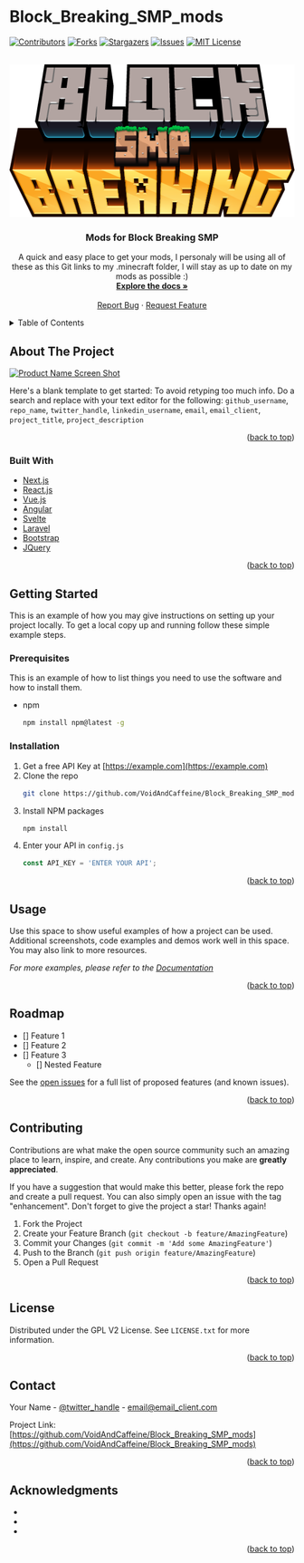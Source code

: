 # Block_Breaking_SMP_mods
<div id="top"></div>
<!--
*** Thanks for checking out the Best-README-Template. If you have a suggestion
*** that would make this better, please fork the repo and create a pull request
*** or simply open an issue with the tag "enhancement".
*** Don't forget to give the project a star!
*** Thanks again! Now go create something AMAZING! :D
-->



<!-- PROJECT SHIELDS -->
<!--
*** I'm using markdown "reference style" links for readability.
*** Reference links are enclosed in brackets [ ] instead of parentheses ( ).
*** See the bottom of this document for the declaration of the reference variables
*** for contributors-url, forks-url, etc. This is an optional, concise syntax you may use.
*** https://www.markdownguide.org/basic-syntax/#reference-style-links
-->
[![Contributors][contributors-shield]][contributors-url]
[![Forks][forks-shield]][forks-url]
[![Stargazers][stars-shield]][stars-url]
[![Issues][issues-shield]][issues-url]
[![MIT License][license-shield]][license-url]

<!-- PROJECT LOGO -->
<br />
<div align="center">
  <a href="https://github.com/VoidAndCaffeine/Block_Breaking_SMP_mods/">
    <img src="images/logo.png" alt="Logo" width="554" height="270">
  </a>

<h3 align="center">Mods for Block Breaking SMP</h3>

  <p align="center">
    A quick and easy place to get your mods, I personaly will be using all of these as this Git links to my .minecraft folder, I will stay as up to date on my  mods as possible :)
    <br />
    <a href="https://github.com/VoidAndCaffeine/Block_Breaking_SMP_mods/"><strong>Explore the docs »</strong></a>
    <br />
    <br />
    <a href="https://github.com/VoidAndCaffeine/Block_Breaking_SMP_mods/issues">Report Bug</a>
    ·
    <a href="https://github.com/VoidAndCaffeine/Block_Breaking_SMP_mods/issues">Request Feature</a>
  </p>
</div>



<!-- TABLE OF CONTENTS -->
<details>
  <summary>Table of Contents</summary>
  <ol>
    <li>
      <a href="#about-the-project">About The Project</a>
      <ul>
        <li><a href="#built-with">Built With</a></li>
      </ul>
    </li>
    <li>
      <a href="#getting-started">Getting Started</a>
      <ul>
        <li><a href="#prerequisites">Prerequisites</a></li>
        <li><a href="#installation">Installation</a></li>
      </ul>
    </li>
    <li><a href="#usage">Usage</a></li>
    <li><a href="#roadmap">Roadmap</a></li>
    <li><a href="#contributing">Contributing</a></li>
    <li><a href="#license">License</a></li>
    <li><a href="#contact">Contact</a></li>
    <li><a href="#acknowledgments">Acknowledgments</a></li>
  </ol>
</details>



<!-- ABOUT THE PROJECT -->
## About The Project

[![Product Name Screen Shot][product-screenshot]](https://example.com)

Here's a blank template to get started: To avoid retyping too much info. Do a search and replace with your text editor for the following: `github_username`, `repo_name`, `twitter_handle`, `linkedin_username`, `email`, `email_client`, `project_title`, `project_description`

<p align="right">(<a href="#top">back to top</a>)</p>



### Built With

* [Next.js](https://nextjs.org/)
* [React.js](https://reactjs.org/)
* [Vue.js](https://vuejs.org/)
* [Angular](https://angular.io/)
* [Svelte](https://svelte.dev/)
* [Laravel](https://laravel.com)
* [Bootstrap](https://getbootstrap.com)
* [JQuery](https://jquery.com)

<p align="right">(<a href="#top">back to top</a>)</p>



<!-- GETTING STARTED -->
## Getting Started

This is an example of how you may give instructions on setting up your project locally.
To get a local copy up and running follow these simple example steps.

### Prerequisites

This is an example of how to list things you need to use the software and how to install them.
* npm
  ```sh
  npm install npm@latest -g
  ```

### Installation

1. Get a free API Key at [https://example.com](https://example.com)
2. Clone the repo
   ```sh
   git clone https://github.com/VoidAndCaffeine/Block_Breaking_SMP_mods.git
   ```
3. Install NPM packages
   ```sh
   npm install
   ```
4. Enter your API in `config.js`
   ```js
   const API_KEY = 'ENTER YOUR API';
   ```

<p align="right">(<a href="#top">back to top</a>)</p>



<!-- USAGE EXAMPLES -->
## Usage

Use this space to show useful examples of how a project can be used. Additional screenshots, code examples and demos work well in this space. You may also link to more resources.

_For more examples, please refer to the [Documentation](https://example.com)_

<p align="right">(<a href="#top">back to top</a>)</p>



<!-- ROADMAP -->
## Roadmap

- [] Feature 1
- [] Feature 2
- [] Feature 3
    - [] Nested Feature

See the [open issues](https://github.com/VoidAndCaffeine/Block_Breaking_SMP_mods/issues) for a full list of proposed features (and known issues).

<p align="right">(<a href="#top">back to top</a>)</p>



<!-- CONTRIBUTING -->
## Contributing

Contributions are what make the open source community such an amazing place to learn, inspire, and create. Any contributions you make are **greatly appreciated**.

If you have a suggestion that would make this better, please fork the repo and create a pull request. You can also simply open an issue with the tag "enhancement".
Don't forget to give the project a star! Thanks again!

1. Fork the Project
2. Create your Feature Branch (`git checkout -b feature/AmazingFeature`)
3. Commit your Changes (`git commit -m 'Add some AmazingFeature'`)
4. Push to the Branch (`git push origin feature/AmazingFeature`)
5. Open a Pull Request

<p align="right">(<a href="#top">back to top</a>)</p>



<!-- LICENSE -->
## License

Distributed under the GPL V2 License. See `LICENSE.txt` for more information.

<p align="right">(<a href="#top">back to top</a>)</p>



<!-- CONTACT -->
## Contact

Your Name - [@twitter_handle](https://twitter.com/twitter_handle) - email@email_client.com

Project Link: [https://github.com/VoidAndCaffeine/Block_Breaking_SMP_mods](https://github.com/VoidAndCaffeine/Block_Breaking_SMP_mods)

<p align="right">(<a href="#top">back to top</a>)</p>



<!-- ACKNOWLEDGMENTS -->
## Acknowledgments

* []()
* []()
* []()

<p align="right">(<a href="#top">back to top</a>)</p>



<!-- MARKDOWN LINKS & IMAGES -->
<!-- https://www.markdownguide.org/basic-syntax/#reference-style-links -->
[contributors-shield]: https://img.shields.io/github/contributors/VoidAndCaffeine/Block_Breaking_SMP_mods.svg?style=for-the-badge
[contributors-url]: https://github.com/VoidAndCaffeine/Block_Breaking_SMP_mods/graphs/contributors
[forks-shield]: https://img.shields.io/github/forks/VoidAndCaffeine/Block_Breaking_SMP_mods.svg?style=for-the-badge
[forks-url]: https://github.com/VoidAndCaffeine/Block_Breaking_SMP_mods/network/members
[stars-shield]: https://img.shields.io/github/stars/VoidAndCaffeine/Block_Breaking_SMP_mods.svg?style=for-the-badge
[stars-url]: https://github.com/VoidAndCaffeine/Block_Breaking_SMP_mods/stargazers
[issues-shield]: https://img.shields.io/github/issues/VoidAndCaffeine/Block_Breaking_SMP_mods.svg?style=for-the-badge
[issues-url]: https://github.com/VoidAndCaffeine/Block_Breaking_SMP_mods/issues
[license-shield]: https://img.shields.io/github/license/VoidAndCaffeine/Block_Breaking_SMP_mods.svg?style=for-the-badge
[license-url]: https://github.com/VoidAndCaffeine/Block_Breaking_SMP_mods/blob/main/LICENSE
[product-screenshot]: images/screenshot.png
